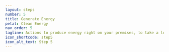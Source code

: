 ```yaml
---
layout: steps
number: 5
title: Generate Energy
petal: Clean Energy
nav_order: 5
tagline: Actions to produce energy right on your premises, to take a load off the grid.
icon_shortcode: step5
icon_alt_text: Step 5
---
```



